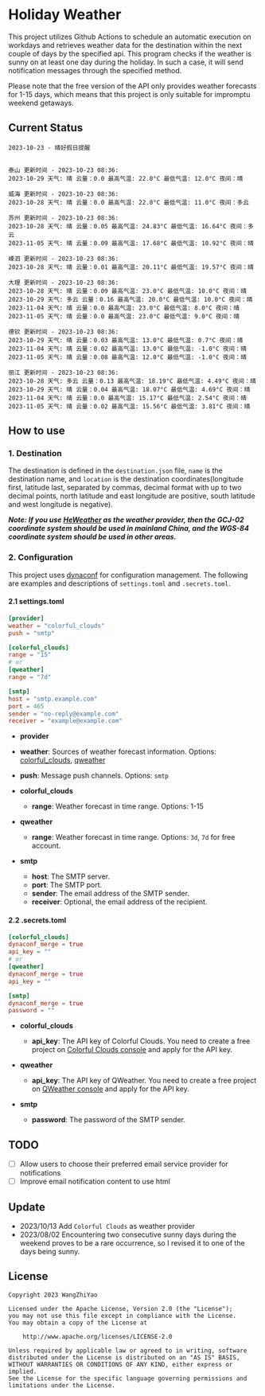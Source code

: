 # Holiday Weather

This project utilizes Github Actions to schedule an automatic execution on workdays and retrieves weather data for the destination within the next couple of days by the  specified api.
This program checks if the weather is sunny on at least one day during the holiday. In such a case, it will send notification messages through the specified method.

Please note that the free version of the API only provides weather forecasts for 1-15 days, which means that this project is only suitable for impromptu weekend getaways.

## Current Status

```
2023-10-23 - 晴好假日提醒


泰山 更新时间 - 2023-10-23 08:36:
2023-10-29 天气: 晴 云量：0.0 最高气温: 22.0°C 最低气温: 12.0°C 夜间：晴

威海 更新时间 - 2023-10-23 08:36:
2023-10-28 天气: 晴 云量：0.0 最高气温: 22.0°C 最低气温: 11.0°C 夜间：多云

苏州 更新时间 - 2023-10-23 08:36:
2023-10-28 天气: 晴 云量：0.05 最高气温: 24.83°C 最低气温: 16.64°C 夜间：多云
2023-11-05 天气: 晴 云量：0.09 最高气温: 17.68°C 最低气温: 10.92°C 夜间：晴

嵊泗 更新时间 - 2023-10-23 08:36:
2023-10-28 天气: 晴 云量：0.01 最高气温: 20.11°C 最低气温: 19.57°C 夜间：晴

大理 更新时间 - 2023-10-23 08:36:
2023-10-28 天气: 晴 云量：0.09 最高气温: 23.0°C 最低气温: 10.0°C 夜间：晴
2023-10-29 天气: 多云 云量：0.16 最高气温: 20.0°C 最低气温: 10.0°C 夜间：晴
2023-11-04 天气: 晴 云量：0.0 最高气温: 23.0°C 最低气温: 8.0°C 夜间：晴
2023-11-05 天气: 晴 云量：0.0 最高气温: 23.0°C 最低气温: 9.0°C 夜间：晴

德钦 更新时间 - 2023-10-23 08:36:
2023-10-29 天气: 晴 云量：0.03 最高气温: 13.0°C 最低气温: 0.7°C 夜间：晴
2023-11-04 天气: 晴 云量：0.02 最高气温: 13.0°C 最低气温: -1.0°C 夜间：晴
2023-11-05 天气: 晴 云量：0.08 最高气温: 12.0°C 最低气温: -1.0°C 夜间：晴

丽江 更新时间 - 2023-10-23 08:36:
2023-10-28 天气: 多云 云量：0.13 最高气温: 18.19°C 最低气温: 4.49°C 夜间：晴
2023-10-29 天气: 晴 云量：0.04 最高气温: 18.07°C 最低气温: 4.69°C 夜间：晴
2023-11-04 天气: 晴 云量：0.0 最高气温: 15.17°C 最低气温: 2.54°C 夜间：晴
2023-11-05 天气: 晴 云量：0.02 最高气温: 15.56°C 最低气温: 3.81°C 夜间：晴

```

## How to use

### 1. Destination

The destination is defined in the `destination.json` file, `name` is the destination name, and `location` is the destination coordinates(longitude first, latitude last, separated by commas, decimal format with up to two decimal points, north latitude and east longitude are positive, south latitude and west longitude is negative).

***Note: If you use [HeWeather](https://dev.qweather.com/docs/) as the weather provider, then the GCJ-02 coordinate system should be used in mainland China, and the WGS-84 coordinate system should be used in other areas.***

### 2. Configuration

This project uses [dynaconf](https://github.com/dynaconf/dynaconf) for configuration management. The following are examples and descriptions of `settings.toml`  and `.secrets.toml`.

#### 2.1 settings.toml

```toml
[provider]
weather = "colorful_clouds"
push = "smtp"

[colorful_clouds]
range = "15"
# or
[qweather]
range = "7d"

[smtp]
host = "smtp.example.com"
port = 465
sender = "no-reply@example.com"
receiver = "example@example.com"
```
-  **provider**
  - **weather**: Sources of weather forecast information. Options: [colorful_clouds](https://docs.caiyunapp.com/docs/daily), [qweather](https://dev.qweather.com/docs/api/weather/weather-daily-forecast/)
  - **push**: Message push channels. Options: `smtp`

- **colorful_clouds**
  - **range**:  Weather forecast in time range. Options: 1-15

- **qweather**
  - **range**: Weather forecast in time range. Options: `3d`, `7d` for free account.

- **smtp**
  - **host**: The SMTP server.
  - **port**: The SMTP port.
  - **sender**: The email address of the SMTP sender.
  - **receiver**: Optional, the email address of the recipient.

#### 2.2 .secrets.toml

```toml
[colorful_clouds]
dynaconf_merge = true
api_key = ""
# or
[qweather]
dynaconf_merge = true
api_key = ""

[smtp]
dynaconf_merge = true
password = ""
```

- **colorful_clouds**
  - **api_key**:  The API key of Colorful Clouds. You need to create a free project on [Colorful Clouds console](https://platform.caiyunapp.com/dashboard/index) and apply for the API key.

- **qweather**
  - **api_key**: The API key of QWeather. You need to create a free project on [QWeather console](https://console.qweather.com/#/console) and apply for the API key.

- **smtp**
  - **password**: The password of the SMTP sender.


## TODO

- [ ] Allow users to choose their preferred email service provider for notifications
- [ ] Improve email notification content to use html

## Update
- 2023/10/13 Add `Colorful Clouds` as weather provider 
- 2023/08/02 Encountering two consecutive sunny days during the weekend proves to be a rare occurrence, so I revised it to one of the days being sunny.

## License

    Copyright 2023 WangZhiYao
    
    Licensed under the Apache License, Version 2.0 (the "License");
    you may not use this file except in compliance with the License.
    You may obtain a copy of the License at
    
        http://www.apache.org/licenses/LICENSE-2.0
    
    Unless required by applicable law or agreed to in writing, software
    distributed under the License is distributed on an "AS IS" BASIS,
    WITHOUT WARRANTIES OR CONDITIONS OF ANY KIND, either express or implied.
    See the License for the specific language governing permissions and
    limitations under the License.
